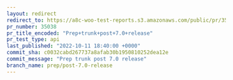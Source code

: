 ```yaml
---
layout: redirect
redirect_to: https://a8c-woo-test-reports.s3.amazonaws.com/public/pr/35038/api/index.html
pr_number: 35038
pr_title_encoded: "Prep+trunk+post+7.0+release"
pr_test_type: api
last_published: "2022-10-11 18:40:00 +0000"
commit_sha: c0032cabd267737a8afab30b1950810252dea12e
commit_message: "Prep trunk post 7.0 release"
branch_name: prep/post-7.0-release
---
```

